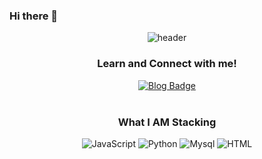 ### Hi there 👋

<!--
**zmffhqj714/zmffhqj714** is a ✨ _special_ ✨ repository because its `README.md` (this file) appears on your GitHub profile.

Here are some ideas to get you started:

- 🔭 I’m currently working on ...
- 🌱 I’m currently learning ...
- 👯 I’m looking to collaborate on ...
- 🤔 I’m looking for help with ...
- 💬 Ask me about ...
- 📫 How to reach me: ...
- 😄 Pronouns: ...
- ⚡ Fun fact: ...
-->
<div align="center">

![header](https://capsule-render.vercel.app/api?type=cylinder&color=22272d&height=100&section=header&text=Good%20to%20see%20you!&fontSize=50&fontColor=e7e7e7)
<br>
  
### Learn and Connect with me!
[![Blog Badge](http://img.shields.io/badge/Past%20Blog-dcffe4?style=flat-square&logo=Naver&link=https://blog.naver.com/zmffhqj714)](https://blog.naver.com/zmffhqj714)
<br>
<br>

### What I AM Stacking
![JavaScript](https://img.shields.io/badge/javascript-%23323330.svg?style=for-the-badge&logo=javascript&logoColor=%23F7DF1E)
![Python](https://img.shields.io/badge/python-3670A0?style=for-the-badge&logo=python&logoColor=ffdd54)
![Mysql](https://img.shields.io/badge/-Mysql-E10097?style=for-the-badge&logo=Mysql&logoColor=ffdd54)
![HTML](https://img.shields.io/badge/HTML-239120?style=for-the-badge&logo=html5&logoColor=white)

  
</div>
